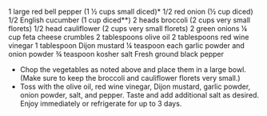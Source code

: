1 large red bell pepper (1 ½ cups small diced)\*
1/2 red onion (½ cup diced)
1/2 English cucumber (1 cup diced\*\*)
2 heads broccoli (2 cups very small florets)
1/2 head cauliflower (2 cups very small florets)
2 green onions
¼ cup feta cheese crumbles
2 tablespoons olive oil
2 tablespoons red wine vinegar
1 tablespoon Dijon mustard
¼ teaspoon each garlic powder and onion powder
¾ teaspoon kosher salt
Fresh ground black pepper

- Chop the vegetables as noted above and place them in a large bowl. (Make sure to keep the broccoli and cauliflower florets very small.)
- Toss with the olive oil, red wine vinegar, Dijon mustard, garlic powder, onion powder, salt, and pepper. Taste and add additional salt as desired. Enjoy immediately or refrigerate for up to 3 days.
